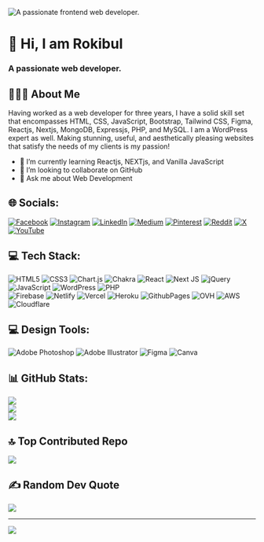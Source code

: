 ![A passionate frontend web developer.](https://i.ibb.co/85LNXYG/Md-Rokibul-Hasan-iamrokibul.jpg)
# 👋 Hi, I am Rokibul
### A passionate web developer.
## 💁🏻‍♂️ About Me
Having worked as a web developer for three years, I have a solid skill set that encompasses HTML, CSS, JavaScript, Bootstrap, Tailwind CSS, Figma, Reactjs, Nextjs, MongoDB, Expressjs, PHP, and MySQL. I am a WordPress expert as well. Making stunning, useful, and aesthetically pleasing websites that satisfy the needs of my clients is my passion!

<!-- 🔭 I’m currently working on [DEEN](https://deencommerce.com)--> 
- 🌱 I’m currently learning Reactjs, NEXTjs, and Vanilla JavaScript 
- 👯 I’m looking to collaborate on GitHub 
- 💬 Ask me about Web Development 

## 🌐 Socials:
[![Facebook](https://img.shields.io/badge/Facebook-%231877F2.svg?logo=Facebook&logoColor=white)](https://facebook.com/iamrokibul) [![Instagram](https://img.shields.io/badge/Instagram-%23E4405F.svg?logo=Instagram&logoColor=white)](https://instagram.com/iamrokibul1) [![LinkedIn](https://img.shields.io/badge/LinkedIn-%230077B5.svg?logo=linkedin&logoColor=white)](https://linkedin.com/in/iamrokibul) [![Medium](https://img.shields.io/badge/Medium-12100E?logo=medium&logoColor=white)](https://medium.com/@iamrokibul) [![Pinterest](https://img.shields.io/badge/Pinterest-%23E60023.svg?logo=Pinterest&logoColor=white)](https://pinterest.com/iamrokibul) [![Reddit](https://img.shields.io/badge/Reddit-%23FF4500.svg?logo=Reddit&logoColor=white)](https://reddit.com/user/iamrokibul) [![X](https://img.shields.io/badge/X-black.svg?logo=X&logoColor=white)](https://x.com/iamrokibul1) [![YouTube](https://img.shields.io/badge/YouTube-%23FF0000.svg?logo=YouTube&logoColor=white)](https://youtube.com/@codewithrokibul) 
## 💻 Tech Stack:
![HTML5](https://img.shields.io/badge/html5-%23E34F26.svg?style=for-the-badge&logo=html5&logoColor=white) ![CSS3](https://img.shields.io/badge/css3-%231572B6.svg?style=for-the-badge&logo=css3&logoColor=white) ![Chart.js](https://img.shields.io/badge/chart.js-F5788D.svg?style=for-the-badge&logo=chart.js&logoColor=white) ![Chakra](https://img.shields.io/badge/chakra-%234ED1C5.svg?style=for-the-badge&logo=chakraui&logoColor=white) ![React](https://img.shields.io/badge/react-%2320232a.svg?style=for-the-badge&logo=react&logoColor=%2361DAFB) ![Next JS](https://img.shields.io/badge/Next-black?style=for-the-badge&logo=next.js&logoColor=white) ![jQuery](https://img.shields.io/badge/jquery-%230769AD.svg?style=for-the-badge&logo=jquery&logoColor=white) ![JavaScript](https://img.shields.io/badge/javascript-%23323330.svg?style=for-the-badge&logo=javascript&logoColor=%23F7DF1E) ![WordPress](https://img.shields.io/badge/WordPress-%23117AC9.svg?style=for-the-badge&logo=WordPress&logoColor=white) ![PHP](https://img.shields.io/badge/php-%23777BB4.svg?style=for-the-badge&logo=php&logoColor=white)
<br/>
![Firebase](https://img.shields.io/badge/firebase-%23039BE5.svg?style=for-the-badge&logo=firebase) ![Netlify](https://img.shields.io/badge/netlify-%23000000.svg?style=for-the-badge&logo=netlify&logoColor=#00C7B7) ![Vercel](https://img.shields.io/badge/vercel-%23000000.svg?style=for-the-badge&logo=vercel&logoColor=white) ![Heroku](https://img.shields.io/badge/heroku-%23430098.svg?style=for-the-badge&logo=heroku&logoColor=white) ![GithubPages](https://img.shields.io/badge/github%20pages-121013?style=for-the-badge&logo=github&logoColor=white) ![OVH](https://img.shields.io/badge/ovh-%23123F6D.svg?style=for-the-badge&logo=ovh&logoColor=#123F6D) ![AWS](https://img.shields.io/badge/AWS-%23FF9900.svg?style=for-the-badge&logo=amazon-aws&logoColor=white) ![Cloudflare](https://img.shields.io/badge/Cloudflare-F38020?style=for-the-badge&logo=Cloudflare&logoColor=white) 

## 💻 Design Tools:
![Adobe Photoshop](https://img.shields.io/badge/adobe%20photoshop-%2331A8FF.svg?style=for-the-badge&logo=adobe%20photoshop&logoColor=white) ![Adobe Illustrator](https://img.shields.io/badge/adobe%20illustrator-%23FF9A00.svg?style=for-the-badge&logo=adobe%20illustrator&logoColor=white) ![Figma](https://img.shields.io/badge/figma-%23F24E1E.svg?style=for-the-badge&logo=figma&logoColor=white) ![Canva](https://img.shields.io/badge/Canva-%2300C4CC.svg?style=for-the-badge&logo=Canva&logoColor=white)

## 📊 GitHub Stats:
![](https://github-readme-stats.vercel.app/api?username=iamrokibul&theme=dark&hide_border=false&include_all_commits=false&count_private=false)<br/>
![](https://github-readme-streak-stats.herokuapp.com/?user=iamrokibul&theme=dark&hide_border=false)<br/>
![](https://github-readme-stats.vercel.app/api/top-langs/?username=iamrokibul&theme=dark&hide_border=false&include_all_commits=false&count_private=false&layout=compact)

## 🔝 Top Contributed Repo
![](https://github-contributor-stats.vercel.app/api?username=iamrokibul&limit=5&theme=dark&combine_all_yearly_contributions=true)

## ✍️ Random Dev Quote
![](https://quotes-github-readme.vercel.app/api?type=horizontal&theme=radical)

---
[![](https://visitcount.itsvg.in/api?id=iamrokibul&icon=0&color=0)](https://visitcount.itsvg.in)

<!-- Proudly created with GPRM ( https://gprm.itsvg.in ) --> 

